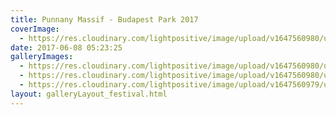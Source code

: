```yaml
---
title: Punnany Massif - Budapest Park 2017
coverImage:
  - https://res.cloudinary.com/lightpositive/image/upload/v1647560980/uploads/Punnany%20Massif%20-%20Budapest%20Park%202017/PM2.jpg
date: 2017-06-08 05:23:25
galleryImages: 
  - https://res.cloudinary.com/lightpositive/image/upload/v1647560980/uploads/Punnany%20Massif%20-%20Budapest%20Park%202017/PM3.jpg
  - https://res.cloudinary.com/lightpositive/image/upload/v1647560980/uploads/Punnany%20Massif%20-%20Budapest%20Park%202017/PM2.jpg
  - https://res.cloudinary.com/lightpositive/image/upload/v1647560979/uploads/Punnany%20Massif%20-%20Budapest%20Park%202017/PM4.jpg
layout: galleryLayout_festival.html
---
```

